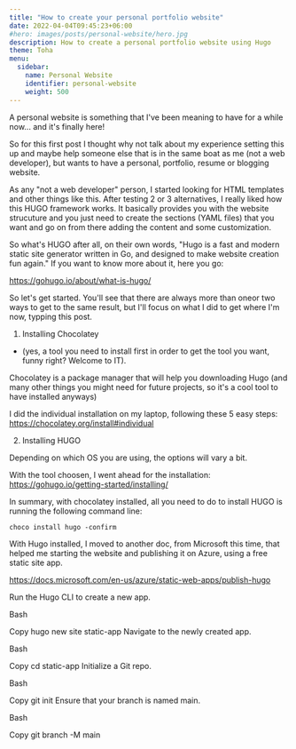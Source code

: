 ```yaml
---
title: "How to create your personal portfolio website"
date: 2022-04-04T09:45:23+06:00
#hero: images/posts/personal-website/hero.jpg
description: How to create a personal portfolio website using Hugo
theme: Toha
menu:
  sidebar:
    name: Personal Website 
    identifier: personal-website
    weight: 500
---
```


A personal website is something that I've been meaning to have for a while now... and it's finally here! 

So for this first post I thought why not talk about my experience setting this up and maybe help someone else that is in the same boat as me (not a web developer), but wants to have a personal, portfolio, resume or blogging website.

As any "not a web developer" person, I started looking for HTML templates and other things like this. After testing 2 or 3 alternatives, I really liked how this HUGO framework works. It basically provides you with the website strucuture and you just need to create the sections (YAML files) that you want and go on from there adding the content and some customization.

So what's HUGO after all, on their own words, "Hugo is a fast and modern static site generator written in Go, and designed to make website creation fun again." If you want to know more about it, here you go:

https://gohugo.io/about/what-is-hugo/

So let's get started. You'll see that there are always more than oneor two ways to get to the same result, but I'll focus on what I did to get where I'm now, typping this post.

1. Installing Chocolatey 
  * (yes, a tool you need to install first in order to get the tool you want, funny right? Welcome to IT).

Chocolatey is a package manager that will help you downloading Hugo (and many other things you might need for future projects, so it's a cool tool to have installed anyways) 

I did the individual installation on my laptop, following these 5 easy steps:
https://chocolatey.org/install#individual


2. Installing HUGO

Depending on which OS you are using, the options will vary a bit.

With the tool choosen, I went ahead for the installation:
  https://gohugo.io/getting-started/installing/

In summary, with chocolatey installed, all you need to do to install HUGO is running the following command line:
```
choco install hugo -confirm
```

With Hugo installed, I moved to another doc, from Microsoft this time, that helped me starting the website and publishing it on Azure, using a free static site app.

https://docs.microsoft.com/en-us/azure/static-web-apps/publish-hugo

Run the Hugo CLI to create a new app.

Bash

Copy
hugo new site static-app
Navigate to the newly created app.

Bash

Copy
cd static-app
Initialize a Git repo.

Bash

Copy
git init
Ensure that your branch is named main.

Bash

Copy
git branch -M main






